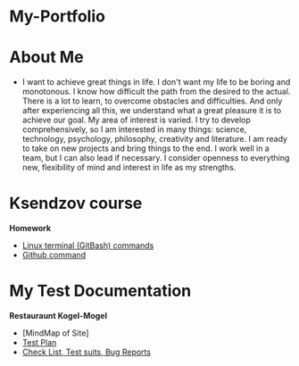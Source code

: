 # My-Portfolio

# About Me
* I want to achieve great things in life. I don't want my life to be boring and monotonous. I know how difficult the path from the desired to the actual. There is a lot to learn, to overcome obstacles and difficulties. And only after experiencing all this, we understand what a great pleasure it is to achieve our goal.
 My area of interest is varied. I try to develop comprehensively, so I am interested in many things: science, technology, psychology, philosophy, creativity and literature. I am ready to take on new projects and bring things to the end. I work well in a team, but I can also lead if necessary. I consider openness to everything new, flexibility of mind and interest in life as my strengths.
 # Ksendzov course
 **Homework**
 * [Linux terminal (GitBash) commands](https://docs.google.com/document/d/1Cb5XI6QB5DwQzWIZdtZRnnpwDBzAQwJFGWVzbHx-zck/edit?usp=sharing)
 * [Github command](https://docs.google.com/document/d/1r4tKs5Kceo6qZsAhharPfQDy9nfPcKST-ZYSmSDdMPg/edit?usp=sharing)
# My Test Documentation
**Restauraunt Kogel-Mogel**
* [MindMap of Site]
* [Test Plan](https://docs.google.com/document/d/1F_7tSuO9AcxZR7C1yLwgceN7P9ycTogg_w198LIf4j4/edit?usp=sharing)
* [Check List, Test suits, Bug Reports](https://docs.google.com/spreadsheets/d/1rbJuZ2KKB4IwOSLjOwzNMA_dUmKxz1ee3P-Z3Vg_p4g/edit?usp=sharing)
